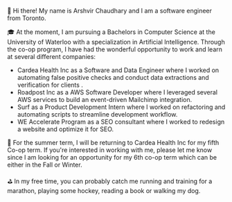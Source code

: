 👋 Hi there! My name is Arshvir Chaudhary and I am a software engineer from Toronto. 

🎓 At the moment, I am pursuing a Bachelors in Computer Science at the University of Waterloo with a specialization in Artificial Intelligence. Through the co-op program, I have had the wonderful opportunity to work and learn at several different companies:
- Cardea Health Inc as a Software and Data Engineer where I worked on automating false positive checks and conduct data extractions and verification for clients .
- Roadpost Inc as a AWS Software Developer where I leveraged several AWS services to build an event-driven Mailchimp integration.
- Surf as a Product Development Intern where I worked on refactoring and automating scripts to streamline development workflow.
- WE Accelerate Program as a SEO consultant where I worked to redesign a website and optimize it for SEO.

🏡 For the summer term, I will be returning to Cardea Health Inc for my fifth Co-op term. If you're interested in working with me, please let me know since I am looking for an opportunity for my 6th co-op term which can be either in the Fall or Winter.  

⛳ In my free time, you can probably catch me running and training for a marathon, playing some hockey, reading a book or walking my dog.
